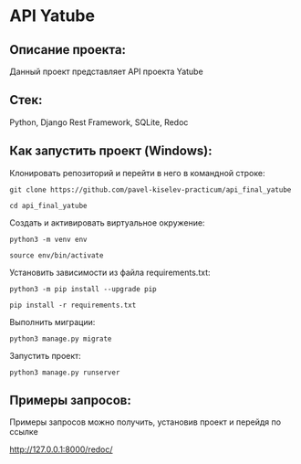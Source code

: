 # API Yatube

## Описание проекта:

Данный проект представляет API проекта Yatube

## Стек:

Python, Django Rest Framework, SQLite, Redoc

## Как запустить проект (Windows):

Клонировать репозиторий и перейти в него в командной строке:

```
git clone https://github.com/pavel-kiselev-practicum/api_final_yatube
```

```
cd api_final_yatube
```

Cоздать и активировать виртуальное окружение:

```
python3 -m venv env
```

```
source env/bin/activate
```

Установить зависимости из файла requirements.txt:

```
python3 -m pip install --upgrade pip
```

```
pip install -r requirements.txt
```

Выполнить миграции:

```
python3 manage.py migrate
```

Запустить проект:

```
python3 manage.py runserver
```
## Примеры запросов:

Примеры запросов можно получить, установив проект и перейдя по ссылке

http://127.0.0.1:8000/redoc/
